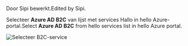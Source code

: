 <span data-ttu-id="b05e5-101">Door Sipi bewerkt.</span><span class="sxs-lookup"><span data-stu-id="b05e5-101">Edited by Sipi.</span></span>

<span data-ttu-id="b05e5-102">Selecteer **Azure AD B2C** van lijst met services Hallo in hello Azure-portal.</span><span class="sxs-lookup"><span data-stu-id="b05e5-102">Select **Azure AD B2C** from hello services list in hello Azure portal.</span></span>

![Selecteer B2C-service](media/active-directory-b2c-find-service-settings/select-b2c-service.png)
